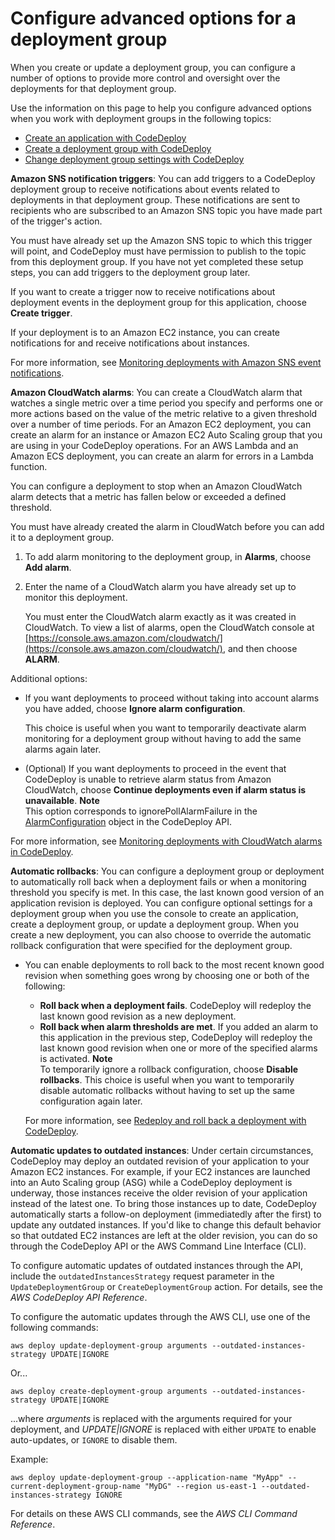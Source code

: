 # Configure advanced options for a deployment group<a name="deployment-groups-configure-advanced-options"></a>

When you create or update a deployment group, you can configure a number of options to provide more control and oversight over the deployments for that deployment group\.

Use the information on this page to help you configure advanced options when you work with deployment groups in the following topics: 
+ [Create an application with CodeDeploy](applications-create.md)
+ [Create a deployment group with CodeDeploy](deployment-groups-create.md)
+ [Change deployment group settings with CodeDeploy](deployment-groups-edit.md)

**Amazon SNS notification triggers**: You can add triggers to a CodeDeploy deployment group to receive notifications about events related to deployments in that deployment group\. These notifications are sent to recipients who are subscribed to an Amazon SNS topic you have made part of the trigger's action\. 

You must have already set up the Amazon SNS topic to which this trigger will point, and CodeDeploy must have permission to publish to the topic from this deployment group\. If you have not yet completed these setup steps, you can add triggers to the deployment group later\. 

If you want to create a trigger now to receive notifications about deployment events in the deployment group for this application, choose **Create trigger**\. 

If your deployment is to an Amazon EC2 instance, you can create notifications for and receive notifications about instances\.

For more information, see [Monitoring deployments with Amazon SNS event notifications](monitoring-sns-event-notifications.md)\.

**Amazon CloudWatch alarms**: You can create a CloudWatch alarm that watches a single metric over a time period you specify and performs one or more actions based on the value of the metric relative to a given threshold over a number of time periods\. For an Amazon EC2 deployment, you can create an alarm for an instance or Amazon EC2 Auto Scaling group that you are using in your CodeDeploy operations\. For an AWS Lambda and an Amazon ECS deployment, you can create an alarm for errors in a Lambda function\.

You can configure a deployment to stop when an Amazon CloudWatch alarm detects that a metric has fallen below or exceeded a defined threshold\.

You must have already created the alarm in CloudWatch before you can add it to a deployment group\.

1. To add alarm monitoring to the deployment group, in **Alarms**, choose **Add alarm**\. 

1. Enter the name of a CloudWatch alarm you have already set up to monitor this deployment\.

   You must enter the CloudWatch alarm exactly as it was created in CloudWatch\. To view a list of alarms, open the CloudWatch console at [https://console.aws.amazon.com/cloudwatch/](https://console.aws.amazon.com/cloudwatch/), and then choose **ALARM**\.

Additional options:
+ If you want deployments to proceed without taking into account alarms you have added, choose **Ignore alarm configuration**\.

  This choice is useful when you want to temporarily deactivate alarm monitoring for a deployment group without having to add the same alarms again later\.
+ \(Optional\) If you want deployments to proceed in the event that CodeDeploy is unable to retrieve alarm status from Amazon CloudWatch, choose **Continue deployments even if alarm status is unavailable**\.
**Note**  
This option corresponds to ignorePollAlarmFailure in the [AlarmConfiguration](https://docs.aws.amazon.com/codedeploy/latest/APIReference/API_AlarmConfiguration.html) object in the CodeDeploy API\. 

For more information, see [Monitoring deployments with CloudWatch alarms in CodeDeploy](monitoring-create-alarms.md)\.



**Automatic rollbacks**: You can configure a deployment group or deployment to automatically roll back when a deployment fails or when a monitoring threshold you specify is met\. In this case, the last known good version of an application revision is deployed\. You can configure optional settings for a deployment group when you use the console to create an application, create a deployment group, or update a deployment group\. When you create a new deployment, you can also choose to override the automatic rollback configuration that were specified for the deployment group\. 
+ You can enable deployments to roll back to the most recent known good revision when something goes wrong by choosing one or both of the following:
  + **Roll back when a deployment fails**\. CodeDeploy will redeploy the last known good revision as a new deployment\.
  + **Roll back when alarm thresholds are met**\. If you added an alarm to this application in the previous step, CodeDeploy will redeploy the last known good revision when one or more of the specified alarms is activated\.
**Note**  
To temporarily ignore a rollback configuration, choose **Disable rollbacks**\. This choice is useful when you want to temporarily disable automatic rollbacks without having to set up the same configuration again later\.

  For more information, see [Redeploy and roll back a deployment with CodeDeploy](deployments-rollback-and-redeploy.md)\.

**Automatic updates to outdated instances**: Under certain circumstances, CodeDeploy may deploy an outdated revision of your application to your Amazon EC2 instances\. For example, if your EC2 instances are launched into an Auto Scaling group \(ASG\) while a CodeDeploy deployment is underway, those instances receive the older revision of your application instead of the latest one\. To bring those instances up to date, CodeDeploy automatically starts a follow\-on deployment \(immediatedly after the first\) to update any outdated instances\. If you'd like to change this default behavior so that outdated EC2 instances are left at the older revision, you can do so through the CodeDeploy API or the AWS Command Line Interface \(CLI\)\.

To configure automatic updates of outdated instances through the API, include the `outdatedInstancesStrategy` request parameter in the `UpdateDeploymentGroup` or `CreateDeploymentGroup` action\. For details, see the *AWS CodeDeploy API Reference*\.

To configure the automatic updates through the AWS CLI, use one of the following commands:

`aws deploy update-deployment-group arguments --outdated-instances-strategy UPDATE|IGNORE`

Or\.\.\.

`aws deploy create-deployment-group arguments --outdated-instances-strategy UPDATE|IGNORE`

\.\.\.where *arguments* is replaced with the arguments required for your deployment, and *UPDATE\|IGNORE* is replaced with either `UPDATE` to enable auto\-updates, or `IGNORE` to disable them\.

Example:

`aws deploy update-deployment-group --application-name "MyApp" --current-deployment-group-name "MyDG" --region us-east-1 --outdated-instances-strategy IGNORE`

For details on these AWS CLI commands, see the *AWS CLI Command Reference*\.